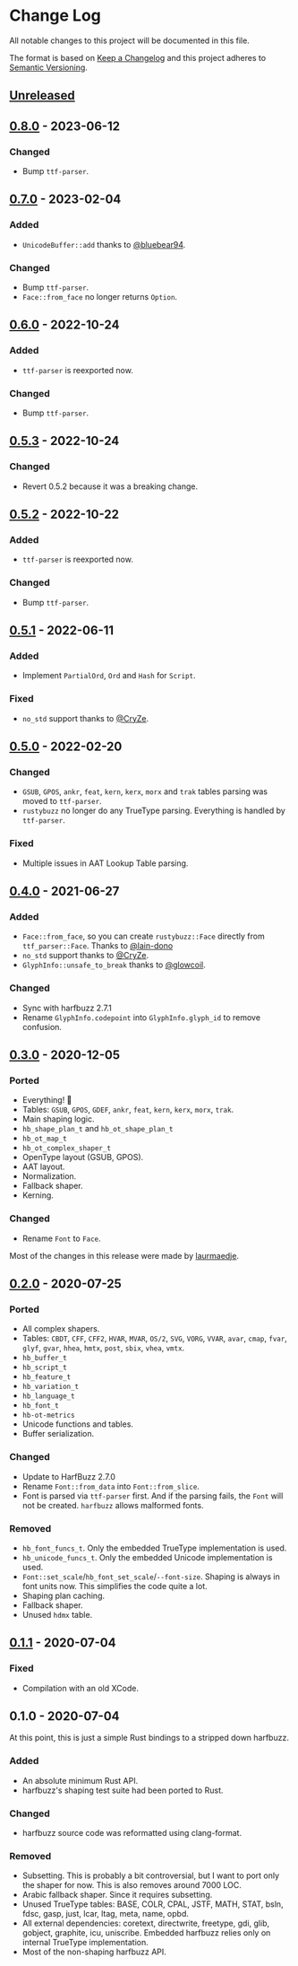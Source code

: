 # Change Log
All notable changes to this project will be documented in this file.

The format is based on [Keep a Changelog](http://keepachangelog.com/)
and this project adheres to [Semantic Versioning](http://semver.org/).

## [Unreleased]

## [0.8.0] - 2023-06-12
### Changed
- Bump `ttf-parser`.

## [0.7.0] - 2023-02-04
### Added
- `UnicodeBuffer::add` thanks to [@bluebear94](https://github.com/bluebear94).

### Changed
- Bump `ttf-parser`.
- `Face::from_face` no longer returns `Option`.

## [0.6.0] - 2022-10-24
### Added
- `ttf-parser` is reexported now.

### Changed
- Bump `ttf-parser`.

## [0.5.3] - 2022-10-24
### Changed
- Revert 0.5.2 because it was a breaking change.

## [0.5.2] - 2022-10-22
### Added
- `ttf-parser` is reexported now.

### Changed
- Bump `ttf-parser`.

## [0.5.1] - 2022-06-11
### Added
- Implement `PartialOrd`, `Ord` and `Hash` for `Script`.

### Fixed
- `no_std` support thanks to [@CryZe](https://github.com/CryZe).

## [0.5.0] - 2022-02-20
### Changed
- `GSUB`, `GPOS`, `ankr`, `feat`, `kern`, `kerx`, `morx` and `trak`
  tables parsing was moved to `ttf-parser`.
- `rustybuzz` no longer do any TrueType parsing. Everything is handled by `ttf-parser`.

### Fixed
- Multiple issues in AAT Lookup Table parsing.

## [0.4.0] - 2021-06-27
### Added
- `Face::from_face`, so you can create `rustybuzz::Face` directly from `ttf_parser::Face`.
  Thanks to [@lain-dono](https://github.com/lain-dono)
- `no_std` support thanks to [@CryZe](https://github.com/CryZe).
- `GlyphInfo::unsafe_to_break` thanks to [@glowcoil](https://github.com/glowcoil).

### Changed
- Sync with harfbuzz 2.7.1
- Rename `GlyphInfo.codepoint` into `GlyphInfo.glyph_id` to remove confusion.

## [0.3.0] - 2020-12-05
### Ported
- Everything! 🎉
- Tables: `GSUB`, `GPOS`, `GDEF`, `ankr`, `feat`, `kern`, `kerx`, `morx`, `trak`.
- Main shaping logic.
- `hb_shape_plan_t` and `hb_ot_shape_plan_t`
- `hb_ot_map_t`
- `hb_ot_complex_shaper_t`
- OpenType layout (GSUB, GPOS).
- AAT layout.
- Normalization.
- Fallback shaper.
- Kerning.

### Changed
- Rename `Font` to `Face`.

Most of the changes in this release were made by [laurmaedje](https://github.com/laurmaedje).

## [0.2.0] - 2020-07-25
### Ported
- All complex shapers.
- Tables: `CBDT`, `CFF`, `CFF2`, `HVAR`, `MVAR`, `OS/2`, `SVG`, `VORG`, `VVAR`,
  `avar`, `cmap`, `fvar`, `glyf`, `gvar`, `hhea`, `hmtx`, `post`, `sbix`, `vhea`, `vmtx`.
- `hb_buffer_t`
- `hb_script_t`
- `hb_feature_t`
- `hb_variation_t`
- `hb_language_t`
- `hb_font_t`
- `hb-ot-metrics`
- Unicode functions and tables.
- Buffer serialization.

### Changed
- Update to HarfBuzz 2.7.0
- Rename `Font::from_data` into `Font::from_slice`.
- Font is parsed via `ttf-parser` first.
  And if the parsing fails, the `Font` will not be created.
  `harfbuzz` allows malformed fonts.

### Removed
- `hb_font_funcs_t`. Only the embedded TrueType implementation is used.
- `hb_unicode_funcs_t`. Only the embedded Unicode implementation is used.
- `Font::set_scale`/`hb_font_set_scale`/`--font-size`. Shaping is always in font units now.
  This simplifies the code quite a lot.
- Shaping plan caching.
- Fallback shaper.
- Unused `hdmx` table.

## [0.1.1] - 2020-07-04
### Fixed
- Compilation with an old XCode.

## 0.1.0 - 2020-07-04
At this point, this is just a simple Rust bindings to a stripped down harfbuzz.

### Added
- An absolute minimum Rust API.
- harfbuzz's shaping test suite had been ported to Rust.

### Changed
- harfbuzz source code was reformatted using clang-format.

### Removed
- Subsetting. This is probably a bit controversial, but I want to port only the shaper for now.
  This is also removes around 7000 LOC.
- Arabic fallback shaper. Since it requires subsetting.
- Unused TrueType tables: BASE, COLR, CPAL, JSTF, MATH, STAT, bsln, fdsc, gasp, just, lcar, ltag, meta, name, opbd.
- All external dependencies: coretext, directwrite, freetype, gdi, glib, gobject, graphite, icu, uniscribe.
  Embedded harfbuzz relies only on internal TrueType implementation.
- Most of the non-shaping harfbuzz API.

[Unreleased]: https://github.com/RazrFalcon/rustybuzz/compare/v0.8.0...HEAD
[0.8.0]: https://github.com/RazrFalcon/rustybuzz/compare/v0.7.0...v0.8.0
[0.7.0]: https://github.com/RazrFalcon/rustybuzz/compare/v0.6.0...v0.7.0
[0.6.0]: https://github.com/RazrFalcon/rustybuzz/compare/v0.5.3...v0.6.0
[0.5.3]: https://github.com/RazrFalcon/rustybuzz/compare/v0.5.2...v0.5.3
[0.5.2]: https://github.com/RazrFalcon/rustybuzz/compare/v0.5.1...v0.5.2
[0.5.1]: https://github.com/RazrFalcon/rustybuzz/compare/v0.5.0...v0.5.1
[0.5.0]: https://github.com/RazrFalcon/rustybuzz/compare/v0.4.0...v0.5.0
[0.4.0]: https://github.com/RazrFalcon/rustybuzz/compare/v0.3.0...v0.4.0
[0.3.0]: https://github.com/RazrFalcon/rustybuzz/compare/v0.2.0...v0.3.0
[0.2.0]: https://github.com/RazrFalcon/rustybuzz/compare/v0.1.1...v0.2.0
[0.1.1]: https://github.com/RazrFalcon/rustybuzz/compare/v0.1.0...v0.1.1
